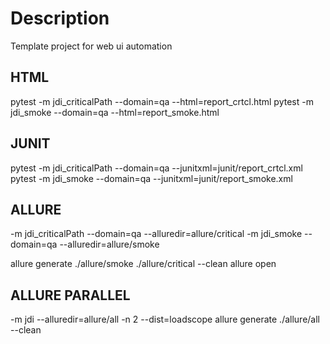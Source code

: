 Description
===========

Template project for web ui automation

## HTML
pytest -m jdi_criticalPath --domain=qa --html=report_crtcl.html
pytest -m jdi_smoke --domain=qa --html=report_smoke.html

## JUNIT
pytest -m jdi_criticalPath --domain=qa  --junitxml=junit/report_crtcl.xml
pytest -m jdi_smoke --domain=qa  --junitxml=junit/report_smoke.xml

## ALLURE
-m jdi_criticalPath --domain=qa --alluredir=allure/critical
-m jdi_smoke --domain=qa --alluredir=allure/smoke

allure generate ./allure/smoke ./allure/critical --clean
allure open

## ALLURE PARALLEL
-m jdi --alluredir=allure/all -n 2 --dist=loadscope
allure generate ./allure/all --clean

